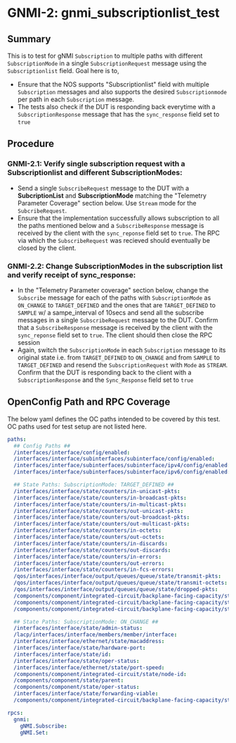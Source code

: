 # GNMI-2: gnmi_subscriptionlist_test

## Summary
This is to test for gNMI `Subscription` to multiple paths with different `SubscriptionMode` in a single `SubscriptionRequest` message using the `Subscriptionlist` field. Goal here is to,
  * Ensure that the NOS supports "Subscriptionlist" field with multiple `Subscription` messages and also supports the desired `Subscriptionmode` per path in each `Subscription` message.
  * The tests also check if the DUT is responding back everytime with a `SubscriptionResponse` message that has the `sync_response` field set to `true`

## Procedure
### GNMI-2.1: Verify single subscription request with a Subscriptionlist and different SubscriptionModes:
  * Send a single `SubscribeRequest` message to the DUT with a **SubcriptionList** and **SubscriptionMode** matching the "Telemetry Parameter Coverage" section below. Use `Stream` mode for the `SubcribeRequest`.
  * Ensure that the implementation successfully allows subscription to all the paths mentioned below and a `SubscribeResponse` message is received by the client with the `sync_reponse` field set to `true`. The RPC via which the `SubscribeRequest` was recieved should eventually be closed by the client.
### GNMI-2.2: Change SubscriptionModes in the subscription list and verify receipt of sync_response:
  * In the "Telemetry Parameter coverage" section below, change the `Subscribe` message for each of the paths with `SubscriptionMode` as `ON_CHANGE` to `TARGET_DEFINED` and the ones that are `TARGET_DEFINED` to `SAMPLE` w/ a sampe_interval of 10secs and send all the subscribe messages in a single `SubscribeRequest` message to the DUT. Confirm that a `SubscribeResponse` message is received by the client with the `sync_reponse` field set to `true`. The client should then close the RPC session
  * Again, switch the `SubscriptionMode` in each `Subscription` message to its original state i.e. from `TARGET_DEFINED` to `ON_CHANGE` and from `SAMPLE` to `TARGET_DEFINED` and resend the `SubscriptionRequest` with `Mode` as `STREAM`. Confirm that the DUT is responding back to the client with a `SubscriptionResponse` and the `Sync_Response` field set to `true`

## OpenConfig Path and RPC Coverage

The below yaml defines the OC paths intended to be covered by this test.  OC paths used for test setup are not listed here.

```yaml
paths:
  ## Config Paths ##
  /interfaces/interface/config/enabled:
  /interfaces/interface/subinterfaces/subinterface/config/enabled:
  /interfaces/interface/subinterfaces/subinterface/ipv4/config/enabled:
  /interfaces/interface/subinterfaces/subinterface/ipv6/config/enabled:

  ## State Paths: SubscriptionMode: TARGET_DEFINED ##
  /interfaces/interface/state/counters/in-unicast-pkts:
  /interfaces/interface/state/counters/in-broadcast-pkts:
  /interfaces/interface/state/counters/in-multicast-pkts:
  /interfaces/interface/state/counters/out-unicast-pkts:
  /interfaces/interface/state/counters/out-broadcast-pkts:
  /interfaces/interface/state/counters/out-multicast-pkts:
  /interfaces/interface/state/counters/in-octets:
  /interfaces/interface/state/counters/out-octets:
  /interfaces/interface/state/counters/in-discards:
  /interfaces/interface/state/counters/out-discards:
  /interfaces/interface/state/counters/in-errors:
  /interfaces/interface/state/counters/out-errors:
  /interfaces/interface/state/counters/in-fcs-errors:
  /qos/interfaces/interface/output/queues/queue/state/transmit-pkts:
  /qos/interfaces/interface/output/queues/queue/state/transmit-octets:
  /qos/interfaces/interface/output/queues/queue/state/dropped-pkts:
  /components/component/integrated-circuit/backplane-facing-capacity/state/available-pct:
  /components/component/integrated-circuit/backplane-facing-capacity/state/consumed-capacity:
  /components/component/integrated-circuit/backplane-facing-capacity/state/total”:

  ## State Paths: SubscriptionMode: ON_CHANGE ##
  /interfaces/interface/state/admin-status:
  /lacp/interfaces/interface/members/member/interface:
  /interfaces/interface/ethernet/state/macaddress:
  /interfaces/interface/state/hardware-port:
  /interfaces/interface/state/id:
  /interfaces/interface/state/oper-status:
  /interfaces/interface/ethernet/state/port-speed:
  /components/component/integrated-circuit/state/node-id:
  /components/component/state/parent:
  /components/component/state/oper-status:
  /interfaces/interface/state/forwarding-viable:
  /components/component/integrated-circuit/backplane-facing-capacity/state/total-operational-capacity:

rpcs:
  gnmi:
    gNMI.Subscribe:
    gNMI.Set:
```

